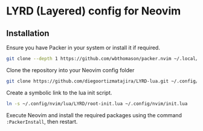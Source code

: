 # LYRD (Layered) config for Neovim

## Installation

Ensure you have Packer in your system or install it if required.

```bash
git clone --depth 1 https://github.com/wbthomason/packer.nvim ~/.local/share/nvim/site/pack/packer/start/packer.nvim
```

Clone the repository into your Neovim config folder

```bash
git clone https://github.com/diegoortizmatajira/LYRD-lua.git ~/.config/nvim/lua/LYRD
```

Create a symbolic link to the lua init script.

```bash
ln -s ~/.config/nvim/lua/LYRD/root-init.lua ~/.config/nvim/init.lua
```

Execute Neovim and install the required packages using the command `:PackerInstall`, then restart.
